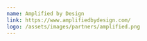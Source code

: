 ```yaml
---
name: Amplified by Design
link: https://www.amplifiedbydesign.com/
logo: /assets/images/partners/amplified.png
---
```

